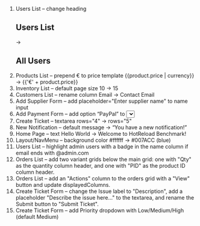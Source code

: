 1.  Users List – change heading <h2>Users List</h2> → <h2>All Users</h2>
2.  Products List – prepend € to price template {{product.price | currency}} → {{'€' + product.price}}
3.  Inventory List – default page size 10 → 15
4.  Customers List – rename column Email → Contact Email
5.  Add Supplier Form – add placeholder="Enter supplier name" to name input
6.  Add Payment Form – add option “PayPal” to <select> (replace <!--PAYMENT_OPTIONS-->)
7.  Create Ticket – textarea rows="4" → rows="5"
8.  New Notification – default message → “You have a new notification!”
9.  Home Page – text Hello World → Welcome to HotReload Benchmark!
10. Layout/NavMenu – background color #ffffff → #007ACC (blue)
11. Users List – highlight admin users with a badge in the name column if email ends with @admin.com
12. Orders List – add two variant grids below the main grid: one with "Qty" as the quantity column header, and one with "PID" as the product ID column header.
13. Orders List – add an "Actions" column to the orders grid with a "View" button and update displayedColumns.
14. Create Ticket Form – change the Issue label to "Description", add a placeholder "Describe the issue here..." to the textarea, and rename the Submit button to "Submit Ticket".
15. Create Ticket Form – add Priority dropdown with Low/Medium/High (default Medium)
